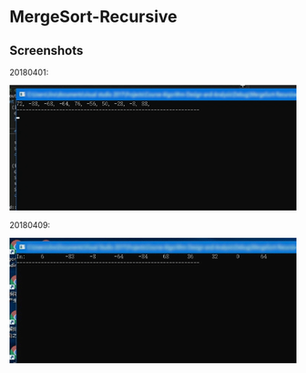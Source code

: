 # MergeSort-Recursive

## Screenshots

20180401:

![](Res4GitHub/20180401_MergeSort-Recursive.gif?raw=true)

20180409:

![](Res4GitHub/20180409_MergeSort-Recursive.gif?raw=true)
